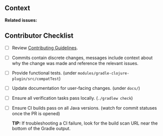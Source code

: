 ## Context

<!-- Why is this change being made? -->

**Related issues:**

## Contributor Checklist

- [ ] Review [Contributing Guidelines](https://github.com/gradle-clojure/gradle-clojure/blob/master/.github/CONTRIBUTING.md).
- [ ] Commits contain discrete changes, messages include context about why the change was made and reference the relevant issues.
- [ ] Provide functional tests. (under `modules/gradle-clojure-plugin/src/compatTest`)
- [ ] Update documentation for user-facing changes. (under `docs/`)
- [ ] Ensure all verification tasks pass locally. (`./gradlew check`)
- [ ] Ensure CI builds pass on all Java versions. (watch for commit statuses once the PR is opened)

  **TIP:** If troubleshooting a CI failure, look for the build scan URL near the bottom of the Gradle output.
